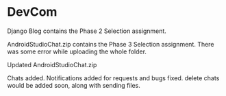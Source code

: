 # DevCom

Django Blog contains the Phase 2 Selection assignment.

AndroidStudioChat.zip contains the Phase 3 Selection assignment.
There was some error while uploading the whole folder.

Updated AndroidStudioChat.zip

Chats added. Notifications added for requests and bugs fixed.
delete chats would be added soon, along with sending files.


